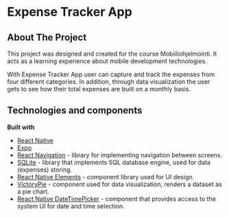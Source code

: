 # Expense Tracker App
## About The Project
This project was designed and created for the course Mobiiliohjelmointi. It acts as a learning experience about mobile development technologies.

With Expense Tracker App user can capture and track the expenses from four different categories. In addition, through data visualization the user gets to see how their total expenses are built on a monthly basis.

## Technologies and components
**Built with**

* [React Native](https://reactnative.dev/)
* [Expo](https://expo.dev/) 
* [React Navigation](https://reactnavigation.org/) - library for implementing navigation between screens.
* [SQLite](https://www.sqlite.org/docs.html) - library that implements SQL database engine, used for data (expenses) storing. 
* [React Native Elements](https://reactnativeelements.com/) - component library used for UI design.
* [VictoryPie](https://formidable.com/open-source/victory/docs/victory-pie) - component used for data visualization, renders a dataset as a pie chart.
* [React Native DateTimePicker](https://github.com/react-native-datetimepicker/datetimepicker) - component that provides access to the system UI for date and time selection.